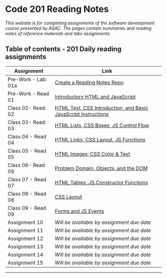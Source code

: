 

# Code 201 Reading Notes


*This website is for completing assignments of the software development course presented by ASAC. The pages contain summaries and reading notes of reference materials and labs assignments.*



## Table of contents - 201 Daily reading assignments

|           Assignment                  |                                         Link                                                |
|---------------------------------------|---------------------------------------------------------------------------------------------|
|        Pre-Work - Lab: 01a            | [Create a Reading Notes Repo](https://daliaabdelghani.github.io/reading-notes/)             |
|        Pre-Work - Read 01             | [Introductory HTML and JavaScript](https://daliaabdelghani.github.io/reading-notes/class-01)|
|        Class 02- Read: 02             | [HTML Text, CSS Introduction, and Basic JavaScript Instructions](https://daliaabdelghani.github.io/reading-notes/class-02)|                                                 |
|        Class 03- Read: 03             | [HTML Lists, CSS Boxes, JS Control Flow](https://daliaabdelghani.github.io/reading-notes/read-03)                                                 |
|        Class 04 - Read 04  | [HTML Links, CSS Layout, JS Functions](https://daliaabdelghani.github.io/reading-notes/code201-read-04)                                                 |
|        Class 05 - Read 05                   | [HTML Images; CSS Color & Text](https://daliaabdelghani.github.io/reading-notes/code201-read-05)                                                 |
|        Class 06- Read 06                   |[Problem Domain, Objects, and the DOM](https://daliaabdelghani.github.io/reading-notes/class6-read06)                                                |
|        Class 07 - Read 07                   |  [HTML Tables; JS Constructor Functions](https://daliaabdelghani.github.io/reading-notes/code201d16-read07)                                                 |
|        Class 08  - Read 08                   | [CSS Layout](https://daliaabdelghani.github.io/reading-notes/code201d16-read08)                                                |
|        Class 09 - Read 09                   |  [Forms and JS Events](https://daliaabdelghani.github.io/reading-notes/code201-read09)                                                 |
|        Assignment 10                  |  *Will be available by assignment due date*                                                 |
|        Assignment 11                  |  *Will be available by assignment due date*                                                 |
|        Assignment 12                  |  *Will be available by assignment due date*                                                 |
|        Assignment 13                  |  *Will be available by assignment due date*                                                 |
|        Assignment 14                  | *Will be available by assignment due date*                                                  |
|        Assignment 15                  |  *Will be available by assignment due date*                                                 |


----------------------------------------------------------------------------------------------------------------------------------------
